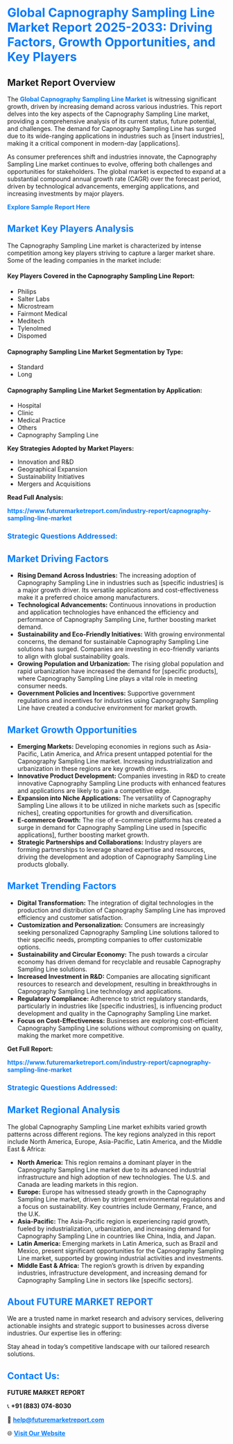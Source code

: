 <h1 style="color: #007BFF;">Global Capnography Sampling Line Market Report 2025-2033: Driving Factors, Growth Opportunities, and Key Players</h1>

<section id="overview">
<h2>Market Report Overview</h2>
<p>The <a href="https://www.futuremarketreport.com/industry-report/capnography-sampling-line-market" style="color: #007BFF; text-decoration: none;"><strong>Global Capnography Sampling Line Market</strong></a> is witnessing significant growth, driven by increasing demand across various industries. This report delves into the key aspects of the Capnography Sampling Line market, providing a comprehensive analysis of its current status, future potential, and challenges. The demand for Capnography Sampling Line has surged due to its wide-ranging applications in industries such as [insert industries], making it a critical component in modern-day [applications].</p>
<p>As consumer preferences shift and industries innovate, the Capnography Sampling Line market continues to evolve, offering both challenges and opportunities for stakeholders. The global market is expected to expand at a substantial compound annual growth rate (CAGR) over the forecast period, driven by technological advancements, emerging applications, and increasing investments by major players.</p>
</section>

<section id="overview">
<p><a href="https://www.futuremarketreport.com/request-sample/reportId=126886" style="color: #007BFF; text-decoration: none;"><strong>Explore Sample Report Here</strong></a></p>
</section>

<section id="key-players">
<h2 style="color: #007BFF;">Market Key Players Analysis</h2>
<p>The Capnography Sampling Line market is characterized by intense competition among key players striving to capture a larger market share. Some of the leading companies in the market include:</p>
<h4>Key Players Covered in the Capnography Sampling Line Report:</h4>
<ul><li>Philips</li><li>Salter Labs</li><li>Microstream</li><li>Fairmont Medical</li><li>Meditech</li><li>Tylenolmed</li><li>Dispomed</li></ul>
<h4>Capnography Sampling Line Market Segmentation by Type:</h4>
<ul><li>Standard</li><li>Long</li></ul>

<h4>Capnography Sampling Line Market Segmentation by Application:</h4>
<ul><li>Hospital</li><li>Clinic</li><li>Medical Practice</li><li>Others</li><li>Capnography Sampling Line</li></ul>
<p><strong>Key Strategies Adopted by Market Players:</strong></p>
<ul>
<li>Innovation and R&D</li>
<li>Geographical Expansion</li>
<li>Sustainability Initiatives</li>
<li>Mergers and Acquisitions</li>
</ul>
</section>

<section>
<p><strong>Read Full Analysis: </strong></p><a href="https://www.futuremarketreport.com/industry-report/capnography-sampling-line-market" style="color: #007BFF; text-decoration: none;"><strong>https://www.futuremarketreport.com/industry-report/capnography-sampling-line-market</strong></a>
<h3 style="color: #007BFF;">Strategic Questions Addressed:</h3>
</section>

<section id="driving-factors">
<h2 style="color: #007BFF;">Market Driving Factors</h2>
<ul>
<li><strong>Rising Demand Across Industries:</strong> The increasing adoption of Capnography Sampling Line in industries such as [specific industries] is a major growth driver. Its versatile applications and cost-effectiveness make it a preferred choice among manufacturers.</li>
<li><strong>Technological Advancements:</strong> Continuous innovations in production and application technologies have enhanced the efficiency and performance of Capnography Sampling Line, further boosting market demand.</li>
<li><strong>Sustainability and Eco-Friendly Initiatives:</strong> With growing environmental concerns, the demand for sustainable Capnography Sampling Line solutions has surged. Companies are investing in eco-friendly variants to align with global sustainability goals.</li>
<li><strong>Growing Population and Urbanization:</strong> The rising global population and rapid urbanization have increased the demand for [specific products], where Capnography Sampling Line plays a vital role in meeting consumer needs.</li>
<li><strong>Government Policies and Incentives:</strong> Supportive government regulations and incentives for industries using Capnography Sampling Line have created a conducive environment for market growth.</li>
</ul>
</section>

<section id="growth-opportunities">
<h2 style="color: #007BFF;">Market Growth Opportunities</h2>
<ul>
<li><strong>Emerging Markets:</strong> Developing economies in regions such as Asia-Pacific, Latin America, and Africa present untapped potential for the Capnography Sampling Line market. Increasing industrialization and urbanization in these regions are key growth drivers.</li>
<li><strong>Innovative Product Development:</strong> Companies investing in R&D to create innovative Capnography Sampling Line products with enhanced features and applications are likely to gain a competitive edge.</li>
<li><strong>Expansion into Niche Applications:</strong> The versatility of Capnography Sampling Line allows it to be utilized in niche markets such as [specific niches], creating opportunities for growth and diversification.</li>
<li><strong>E-commerce Growth:</strong> The rise of e-commerce platforms has created a surge in demand for Capnography Sampling Line used in [specific applications], further boosting market growth.</li>
<li><strong>Strategic Partnerships and Collaborations:</strong> Industry players are forming partnerships to leverage shared expertise and resources, driving the development and adoption of Capnography Sampling Line products globally.</li>
</ul>
</section>

<section id="trending-factors">
<h2 style="color: #007BFF;">Market Trending Factors</h2>
<ul>
<li><strong>Digital Transformation:</strong> The integration of digital technologies in the production and distribution of Capnography Sampling Line has improved efficiency and customer satisfaction.</li>
<li><strong>Customization and Personalization:</strong> Consumers are increasingly seeking personalized Capnography Sampling Line solutions tailored to their specific needs, prompting companies to offer customizable options.</li>
<li><strong>Sustainability and Circular Economy:</strong> The push towards a circular economy has driven demand for recyclable and reusable Capnography Sampling Line solutions.</li>
<li><strong>Increased Investment in R&D:</strong> Companies are allocating significant resources to research and development, resulting in breakthroughs in Capnography Sampling Line technology and applications.</li>
<li><strong>Regulatory Compliance:</strong> Adherence to strict regulatory standards, particularly in industries like [specific industries], is influencing product development and quality in the Capnography Sampling Line market.</li>
<li><strong>Focus on Cost-Effectiveness:</strong> Businesses are exploring cost-efficient Capnography Sampling Line solutions without compromising on quality, making the market more competitive.</li>
</ul>
</section>

<section>
<p><strong>Get Full Report: </strong></p><a href="https://www.futuremarketreport.com/industry-report/capnography-sampling-line-market" style="color: #007BFF; text-decoration: none;"><strong>https://www.futuremarketreport.com/industry-report/capnography-sampling-line-market</strong></a>
<h3 style="color: #007BFF;">Strategic Questions Addressed:</h3>
</section>


<section id="regional-analysis">
<h2 style="color: #007BFF;">Market Regional Analysis</h2>
<p>The global Capnography Sampling Line market exhibits varied growth patterns across different regions. The key regions analyzed in this report include North America, Europe, Asia-Pacific, Latin America, and the Middle East & Africa:</p>
<ul>
<li><strong>North America:</strong> This region remains a dominant player in the Capnography Sampling Line market due to its advanced industrial infrastructure and high adoption of new technologies. The U.S. and Canada are leading markets in this region.</li>
<li><strong>Europe:</strong> Europe has witnessed steady growth in the Capnography Sampling Line market, driven by stringent environmental regulations and a focus on sustainability. Key countries include Germany, France, and the U.K.</li>
<li><strong>Asia-Pacific:</strong> The Asia-Pacific region is experiencing rapid growth, fueled by industrialization, urbanization, and increasing demand for Capnography Sampling Line in countries like China, India, and Japan.</li>
<li><strong>Latin America:</strong> Emerging markets in Latin America, such as Brazil and Mexico, present significant opportunities for the Capnography Sampling Line market, supported by growing industrial activities and investments.</li>
<li><strong>Middle East & Africa:</strong> The region’s growth is driven by expanding industries, infrastructure development, and increasing demand for Capnography Sampling Line in sectors like [specific sectors].</li>
</ul>
</section>

<footer>
<h2 style="color: #007BFF;">About FUTURE MARKET REPORT</h2>
<p>We are a trusted name in market research and advisory services, delivering actionable insights and strategic support to businesses across diverse industries. Our expertise lies in offering:</p>

<p>Stay ahead in today’s competitive landscape with our tailored research solutions.</p>

<h2 style="color: #007BFF;">Contact Us:</h2>
<p><strong>FUTURE MARKET REPORT</strong></p>
<p>📞 <strong>+91 (883) 074-8030</strong></p>
<p>📧 <strong><a href="mailto:help@futuremarketreport.com" style="color: #007BFF;">help@futuremarketreport.com</a></strong></p>
<p>🌐 <strong><a href="https://www.futuremarketreport.com/" style="color: #007BFF;">Visit Our Website</a></strong></p>
</footer>